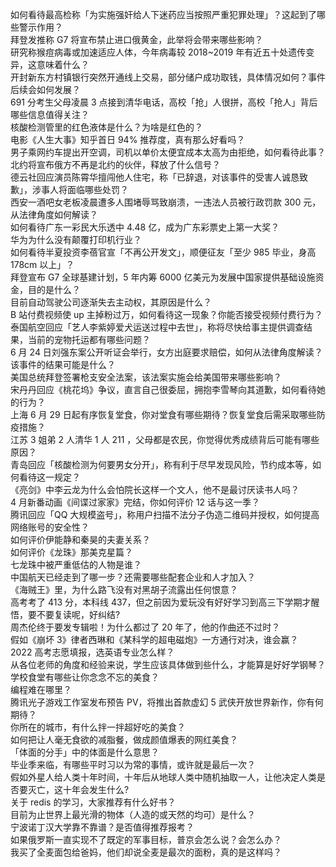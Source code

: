 如何看待最高检称「为实施强奸给人下迷药应当按照严重犯罪处理」？这起到了哪些警示作用？  
拜登发推称 G7 将宣布禁止进口俄黄金，此举将会带来哪些影响？  
研究称猴痘病毒或加速适应人体，今年病毒较 2018~2019 年有近五十处遗传变异，这意味着什么？  
开封新东方村镇银行突然开通线上交易，部分储户成功取钱，具体情况如何？事件后续会如何发展？  
691 分考生父母凌晨 3 点接到清华电话，高校「抢」人很拼，高校「抢人」背后哪些信息值得关注？  
核酸检测管里的红色液体是什么？为啥是红色的？  
电影《人生大事》知乎首日 94% 推荐度，真有那么好看吗？  
男子乘网约车提出开空调，司机以单价太便宜成本太高为由拒绝，如何看待此事？  
北约将宣布俄方不再是北约的伙伴，释放了什么信号？  
德云社回应演员陈霄华擅闯他人住宅，称「已辞退，对该事件的受害人诚恳致歉」，涉事人将面临哪些处罚？  
西安一酒吧女老板凌晨遭多人围堵辱骂致崩溃，一违法人员被行政罚款 300 元，从法律角度如何解读？  
如何看待广东一彩民大乐透中 4.48 亿，成为广东彩票史上第一大奖？  
华为为什么没有颠覆打印机行业？  
如何看待半夏投资李蓓官宣「不再公开发文」，顺便征友「至少 985 毕业，身高 178cm 以上」？  
拜登宣布 G7 全球基建计划，5 年内筹 6000 亿美元为发展中国家提供基础设施资金，目的是什么？  
目前自动驾驶公司逐渐失去主动权，其原因是什么？  
B 站付费视频使 up 主掉粉过万，如何看待这一现象？你能否接受视频付费行为？  
泰国航空回应「艺人李紫婷爱犬运送过程中去世」，称将尽快给事主提供调查结果，当前的宠物托运都有哪些问题？  
6 月 24 日刘强东案公开听证会举行，女方出庭要求赔偿，如何从法律角度解读？该事件的结果可能是什么？  
美国总统拜登签署枪支安全法案，该法案实施会给美国带来哪些影响？  
宋丹丹回应《桃花坞》争议，直言自己很委屈，拥抱李雪琴向其道歉，如何看待她的行为？  
上海 6 月 29 日起有序恢复堂食，你对堂食有哪些期待？恢复堂食后需采取哪些防疫措施？  
江苏 3 姐弟 2 人清华 1 人 211 ，父母都是农民，你觉得优秀成绩背后可能有哪些原因？  
青岛回应「核酸检测为何要男女分开」，称有利于尽早发现风险，节约成本等，如何看待这一规定？  
《亮剑》中李云龙为什么会怕院长这样一个文人，他不是最讨厌读书人吗？  
4 月新番动画《间谍过家家》完结，你如何评价 12 话与这一季？  
腾讯回应「QQ 大规模盗号」，称用户扫描不法分子伪造二维码并授权，如何提高网络账号的安全性？  
如何评价伊能静和秦昊的夫妻关系？  
如何评价《龙珠》那美克星篇？  
七龙珠中被严重低估的人物是谁？  
中国航天已经走到了哪一步？还需要哪些配套企业和人才加入？  
《海贼王》里，为什么路飞没有对黑胡子流露出任何恨意？  
高考考了 413 分，本科线 437，但之前因为爱玩没有好好学习到高三下学期才醒悟，要不要复读呢，好纠结?  
周杰伦终于要发专辑啦！为什么都过了 20 年了，他的作曲还不过时？  
假如《崩坏 3》律者西琳和《某科学的超电磁炮》一方通行对决，谁会赢？  
2022 高考志愿填报，选英语专业怎么样？  
从各位老师的角度和经验来说，学生应该具体做到些什么，才能算是好好学钢琴？  
学校食堂有哪些让你念念不忘的美食？  
编程难在哪里？  
腾讯光子游戏工作室发布预告 PV，将推出首款虚幻 5 武侠开放世界新作，你有何期待？  
你所在的城市，有什么拌一拌超好吃的美食？  
如何把让人毫无食欲的减脂餐，做成颜值爆表的网红美食？  
「体面的分手」中的体面是什么意思？  
毕业季来临，有哪些平时习以为常的事情，或许就是最后一次？  
假如外星人给人类十年时间，十年后从地球人类中随机抽取一人，让他决定人类是否要灭亡，这十年会发生什么?  
关于 redis 的学习，大家推荐有什么好书？  
目前为止世界上最光滑的物体（人造的或天然的均可）是什么？  
宁波诺丁汉大学靠不靠谱？是否值得推荐报考？  
如果俄罗斯一直实现不了既定的军事目标，普京会怎么说？会怎么办？  
我买了全麦面包给爸妈，他们却说全麦是最次的面粉，真的是这样吗？  
